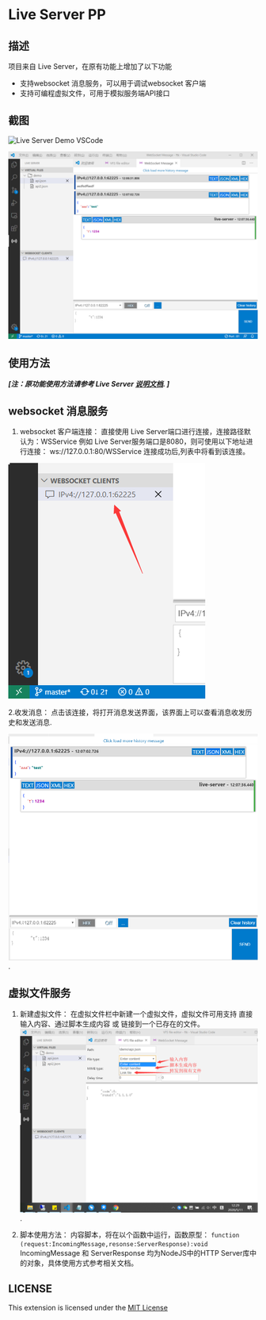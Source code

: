 # Live Server PP

## 描述

项目来自 Live Server，在原有功能上增加了以下功能

* 支持websocket 消息服务，可以用于调试websocket 客户端
* 支持可编程虚拟文件，可用于模拟服务端API接口

## 截图

![Live Server Demo VSCode](https://github.com/Zhou-zhi-peng/vscode-live-server/raw/master/images/Screenshot/vscode-live-server-animated-demo.gif)

![Live Server Demo VSCode](https://github.com/Zhou-zhi-peng/vscode-live-server/raw/master/images/Screenshot/003.png)

## 使用方法

**_[注：原功能使用方法请参考 Live Server [说明文档](https://marketplace.visualstudio.com/items?itemName=ritwickdey.LiveServer). ]_**

## websocket 消息服务

1. websocket 客户端连接：
直接使用  Live Server端口进行连接，连接路径默认为：WSService 例如 Live Server服务端口是8080，则可使用以下地址进行连接：
ws://127.0.0.1:80/WSService
 连接成功后,列表中将看到该连接。

![Go Live Control Preview](https://github.com/Zhou-zhi-peng/vscode-live-server/raw/master/images/Screenshot/005.png)

2.收发消息：
点击该连接，将打开消息发送界面，该界面上可以查看消息收发历史和发送消息.

![Explorer Window Control](https://github.com/Zhou-zhi-peng/vscode-live-server/raw/master/images/Screenshot/006.png).

## 虚拟文件服务

1. 新建虚拟文件：
在虚拟文件栏中新建一个虚拟文件，虚拟文件可用支持 直接输入内容、通过脚本生成内容 或 链接到一个已存在的文件。
![Explorer Window Control](https://github.com/Zhou-zhi-peng/vscode-live-server/raw/master/images/Screenshot/007.png).

2. 脚本使用方法：
内容脚本，将在以个函数中运行，函数原型：
`function (request:IncomingMessage,resonse:ServerResponse):void`
IncomingMessage 和 ServerResponse 均为NodeJS中的HTTP Server库中的对象，具体使用方式参考相关文档。


## LICENSE

This extension is licensed under the [MIT License](https://github.com/Zhou-zhi-peng/vscode-live-server/blob/master/LICENSE)
